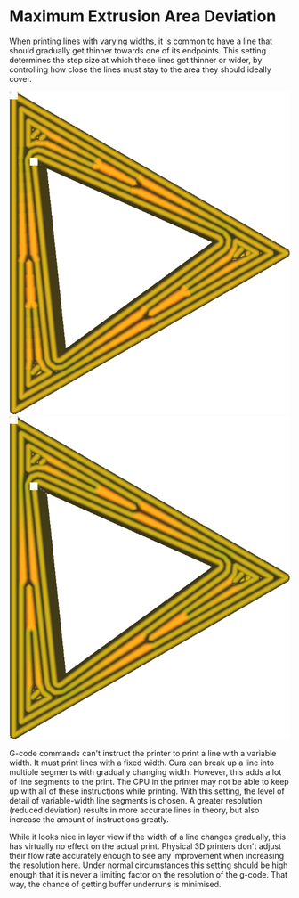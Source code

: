 Maximum Extrusion Area Deviation
====
When printing lines with varying widths, it is common to have a line that should gradually get thinner towards one of its endpoints. This setting determines the step size at which these lines get thinner or wider, by controlling how close the lines must stay to the area they should ideally cover.

<!--screenshot {
"image_path": "meshfix_maximum_extrusion_area_deviation_high.png",
"models": [{"script": "twisted_triangular_hole.scad"}],
"camera_position": [0, 0, 60],
"settings": {
	"meshfix_maximum_resolution": 0.5,
	"meshfix_maximum_extrusion_area_deviation": 2000
},
"colour_scheme": "line_width",
"colours": 128
}-->
<!--screenshot {
"image_path": "meshfix_maximum_extrusion_area_deviation_low.png",
"models": [{"script": "twisted_triangular_hole.scad"}],
"camera_position": [0, 0, 60],
"settings": {
	"meshfix_maximum_resolution": 0.05,
	"meshfix_maximum_extrusion_area_deviation": 20
},
"colour_scheme": "line_width",
"colours": 128
}-->
![Lower resolution when allowing high deviation](images/meshfix_maximum_extrusion_area_deviation_high.png)
![Smooth line width when requiring low deviation](images/meshfix_maximum_extrusion_area_deviation_low.png)

G-code commands can't instruct the printer to print a line with a variable width. It must print lines with a fixed width. Cura can break up a line into multiple segments with gradually changing width. However, this adds a lot of line segments to the print. The CPU in the printer may not be able to keep up with all of these instructions while printing. With this setting, the level of detail of variable-width line segments is chosen. A greater resolution (reduced deviation) results in more accurate lines in theory, but also increase the amount of instructions greatly.

While it looks nice in layer view if the width of a line changes gradually, this has virtually no effect on the actual print. Physical 3D printers don't adjust their flow rate accurately enough to see any improvement when increasing the resolution here. Under normal circumstances this setting should be high enough that it is never a limiting factor on the resolution of the g-code. That way, the chance of getting buffer underruns is minimised.
